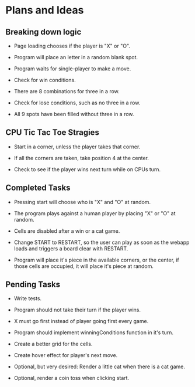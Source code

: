 # Plans and Ideas

## Breaking down logic

+ Page loading chooses if the player is "X" or "O".

+ Program will place an letter in a random blank spot.

+ Program waits for single-player to make a move.

+ Check for win conditions.

+ There are 8 combinations for three in a row.

+ Check for lose conditions, such as no three in a row.

+ All 9 spots have been filled without three in a row.

## CPU Tic Tac Toe Stragies

+ Start in a corner, unless the player takes that corner.

+ If all the corners are taken, take position 4 at the center.

+ Check to see if the player wins next turn while on CPUs turn.

## Completed Tasks

+ Pressing start will choose who is "X" and "O" at random.

+ The program plays against a human player by placing "X" or "O" at random.

+ Cells are disabled after a win or a cat game.

+ Change START to RESTART, so the user can play as soon as the webapp loads and triggers a board clear with RESTART.

+ Program will place it's piece in the available corners, or the center, if those cells are occupied, it will place it's piece at random.

## Pending Tasks

+ Write tests.

+ Program should not take their turn if the player wins.

+ X must go first instead of player going first every game.

+ Program should implement winningConditions function in it's turn.

+ Create a better grid for the cells.

+ Create hover effect for player's next move.

+ Optional, but very desired: Render a little cat when there is a cat game.

+ Optional, render a coin toss when clicking start.
